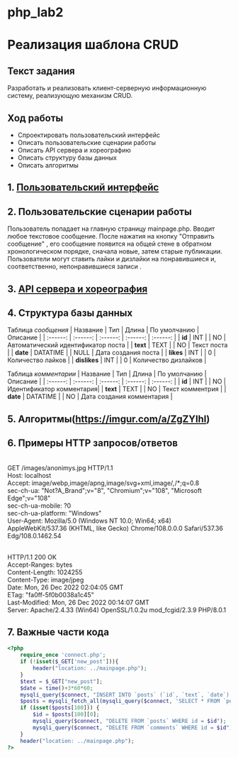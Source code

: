 # php_lab2
# Реализация шаблона CRUD
## Текст задания
Разработать и реализовать клиент-серверную информационную систему, реализующую механизм CRUD.
## Ход работы
- Спроектировать пользовательский интерфейс
- Описать пользовательские сценарии работы
- Описать API сервера и хореографию
- Описать структуру базы данных
- Описать алгоритмы
## 1. [Пользовательский интерфейс](https://imgur.com/a/bP4GdqL)
## 2. Пользовательские сценарии работы
Пользователь попадает на главную страницу mainpage.php. Вводит любое текстовое сообщение. После нажатия на кнопку "Отправить сообщение" , его сообщение появится на общей стене в обратном хронологическом порядке, сначала новые, затем старые публикации. Пользователи могут ставить лайки и дизлайки на понравившиеся и, соответственно, непонравившиеся записи .
## 3. [API сервера и хореография](https://imgur.com/a/CpaoyFL)
## 4. Структура базы данных

Таблица *сообщения*
| Название | Тип | Длина | По умолчанию | Описание |
| :------: | :------: | :------: | :------: | :------: |
| **id** | INT  |  | NO | Автоматический идентификатор поста |
| **text** | TEXT |  | NO | Текст поста |
| **date** | DATATIME |  | NULL | Дата создания поста |
| **likes** | INT |  | 0 | Количество лайков |
| **dislikes** | INT |   | 0 | Количество дизлайков |

Таблица *комментарии*
| Название | Тип | Длина | По умолчанию | Описание |
| :------: | :------: | :------: | :------: | :------: |
| **id** | INT  |  | NO | Идентификатор комментария|
| **text** | TEXT |  | NO | Текст комментрия |
| **date** | DATATIME |  | NO | Дата создания комментария |

## 5. Алгоритмы(https://imgur.com/a/ZgZYIhl)
## 6. Примеры HTTP запросов/ответов
<br>GET /images/anonimys.jpg HTTP/1.1
<br>Host: localhost
<br>Accept: image/webp,image/apng,image/svg+xml,image/*,*/*;q=0.8
<br>sec-ch-ua: "Not?A_Brand";v="8", "Chromium";v="108", "Microsoft Edge";v="108"
<br>sec-ch-ua-mobile: ?0
<br>sec-ch-ua-platform: "Windows"
<br>User-Agent: Mozilla/5.0 (Windows NT 10.0; Win64; x64) AppleWebKit/537.36 (KHTML, like Gecko) Chrome/108.0.0.0 Safari/537.36 Edg/108.0.1462.54

<br>HTTP/1.1 200 OK
<br>Accept-Ranges: bytes
<br>Content-Length: 1024255
<br>Content-Type: image/jpeg
<br>Date: Mon, 26 Dec 2022 02:04:05 GMT
<br>ETag: "fa0ff-5f0b0038a1c45"
<br>Last-Modified: Mon, 26 Dec 2022 00:14:07 GMT
<br>Server: Apache/2.4.33 (Win64) OpenSSL/1.0.2u mod_fcgid/2.3.9 PHP/8.0.1
## 7. Важные части кода
```PHP
<?php
    require_once 'connect.php';
    if (!isset($_GET['new_post'])){
        header("location: ../mainpage.php");
    }
    $text = $_GET["new_post"];
    $date = time()+3*60*60;
    mysqli_query($connect, "INSERT INTO `posts` (`id`, `text`, `date`) VALUES (NULL, '$text', '$date')");
    $posts = mysqli_fetch_all(mysqli_query($connect, 'SELECT * FROM `posts` ORDER BY `id` DESC'));
    if (isset($posts[100])) {
        $id = $posts[100][0];
        mysqli_query($connect, "DELETE FROM `posts` WHERE id = $id");
        mysqli_query($connect, "DELETE FROM `comments` WHERE id = $id");
    }
    header("location: ../mainpage.php");
?>
```
